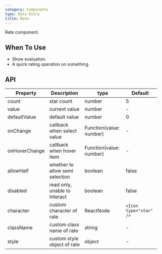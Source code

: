 ```yaml
---
category: Components
type: Data Entry
title: Rate
---
```


Rate component.

## When To Use

- Show evaluation.
- A quick rating operation on something.

## API

| Property        | Description           | type               | Default       |
|------------|----------------|-------------------|-------------|
| count    | star count | number | 5 |
| value | current value | number | - |
| defaultValue | default value | number | 0 |
| onChange | callback when select value | Function(value: number) | - |
| onHoverChange | callback when hover item | Function(value: number) | - |
| allowHalf | whether to allow semi selection   | boolean | false |
| disabled | read only, unable to interact | boolean | false |
| character | custom character of rate | ReactNode | `<Icon type="star" />` |
| className | custom class name of rate | string | - |
| style | custom style object of rate | object | - |
